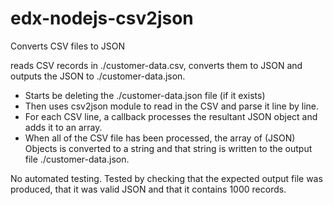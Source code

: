 # edx-nodejs-csv2json
Converts CSV files to JSON

reads CSV records in ./customer-data.csv, converts them to JSON and outputs the JSON to ./customer-data.json.

* Starts be deleting the ./customer-data.json file (if it exists)
* Then uses csv2json module to read in the CSV and parse it line by line.
* For each CSV line, a callback processes the resultant JSON object and adds it to an array.
* When all of the CSV file has been processed, the array of (JSON) Objects is converted to a string and that string is written to the output file ./customer-data.json.


No automated testing. Tested by checking that the expected output file was produced, that it was valid JSON and that it contains 1000 records.
